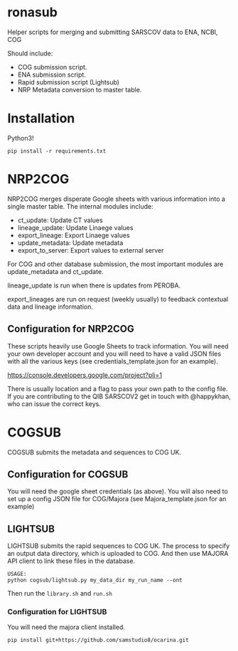 # ronasub
Helper scripts for merging and submitting SARSCOV data to ENA, NCBI, COG

Should include:

* COG submission script.
* ENA submission script.
* Rapid submission script (Lightsub)
* NRP Metadata conversion to master table.

# Installation
Python3! 

```
pip install -r requirements.txt
```

# NRP2COG

NRP2COG merges disperate Google sheets with various information into a single master table.
The internal modules include: 

* ct_update: Update CT values
* lineage_update: Update Linaege values
* export_lineage: Export Linaege values
* update_metadata: Update metadata
* export_to_server: Export values to external server

For COG and other database submission, the most important modules are update_metadata and ct_update. 

lineage_update is run when there is updates from PEROBA. 

export_lineages are run on request (weekly usually) to feedback contextual data and lineage information.


## Configuration for NRP2COG
These scripts heavily use Google Sheets to track information. You will need your own developer account and you
 will need to have a valid JSON files with all the various keys (see credentials_template.json for an example). 
 
https://console.developers.google.com/project?pli=1

There is usually location and a flag to pass your own path to the config file. If you are contributing to 
the QIB SARSCOV2 get in touch with @happykhan, who can issue the correct keys. 

# COGSUB 
COGSUB submits the metadata and sequences to COG UK. 

## Configuration for COGSUB
You will need the google sheet credentials (as above). You will also need to set up a config JSON file for COG/Majora (see Majora_template.json for an example)

## LIGHTSUB 
LIGHTSUB submits the rapid sequences to COG UK. The process to specify an output data directory, which is uploaded to COG. And then use MAJORA API client to link these files in the database. 

```
USAGE:
python cogsub/lightsub.py my_data_dir my_run_name --ont 
```
Then run the ```library.sh``` and ```run.sh```

### Configuration for LIGHTSUB
You will need the majora client installed. 

```
pip install git+https://github.com/samstudio8/ocarina.git
```
